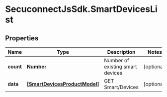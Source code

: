 # SecuconnectJsSdk.SmartDevicesList

## Properties
Name | Type | Description | Notes
------------ | ------------- | ------------- | -------------
**count** | **Number** | Number of existing smart devices | [optional] 
**data** | [**[SmartDevicesProductModel]**](SmartDevicesProductModel.md) | GET Smart/Devices | [optional] 


